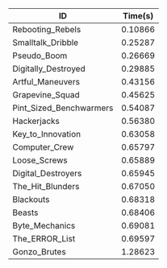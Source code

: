 |ID|Time(s)|
|-|-|
|Rebooting_Rebels|0.10866|
|Smalltalk_Dribble|0.25287|
|Pseudo_Boom|0.26669|
|Digitally_Destroyed|0.29885|
|Artful_Maneuvers|0.43156|
|Grapevine_Squad|0.45625|
|Pint_Sized_Benchwarmers|0.54087|
|Hackerjacks|0.56380|
|Key_to_Innovation|0.63058|
|Computer_Crew|0.65797|
|Loose_Screws|0.65889|
|Digital_Destroyers|0.65945|
|The_Hit_Blunders|0.67050|
|Blackouts|0.68318|
|Beasts|0.68406|
|Byte_Mechanics|0.69081|
|The_ERROR_List|0.69597|
|Gonzo_Brutes|1.28623|
